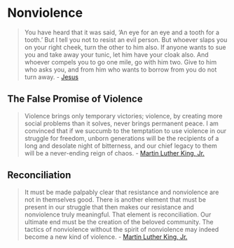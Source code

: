 # Nonviolence

> You have heard that it was said, ‘An eye for an eye and a tooth for a tooth.’ But I tell you not to resist an evil person. But whoever slaps you on your right cheek, turn the other to him also. If anyone wants to sue you and take away your tunic, let him have your cloak also. And whoever compels you to go one mile, go with him two. Give to him who asks you, and from him who wants to borrow from you do not turn away. - [Jesus](https://biblehub.com/matthew/5-38.htm)

## The False Promise of Violence

> Violence brings only temporary victories; violence, by creating more social problems than it solves, never brings permanent peace. I am convinced that if we succumb to the temptation to use violence in our struggle for freedom, unborn generations will be the recipients of a long and desolate night of bitterness, and our chief legacy to them will be a never-ending reign of chaos. - [Martin Luther King, Jr.](https://bookquoters.com/book/strength-to-love)

## Reconciliation

> It must be made palpably clear that resistance and nonviolence are not in themselves good. There is another element that must be present in our struggle that then makes our resistance and nonviolence truly meaningful. That element is reconciliation. Our ultimate end must be the creation of the beloved community. The tactics of nonviolence without the spirit of nonviolence may indeed become a new kind of violence. - [Martin Luther King, Jr.](https://kinginstitute.stanford.edu/king-papers/documents/statement-press-beginning-youth-leadership-conference)

